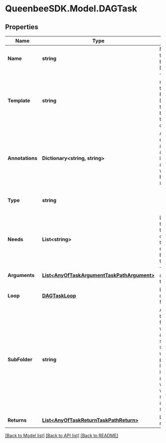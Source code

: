 
# QueenbeeSDK.Model.DAGTask

## Properties

Name | Type | Description | Notes
------------ | ------------- | ------------- | -------------
**Name** | **string** | Name for this task. It must be unique in a DAG. | 
**Template** | **string** | Template name. A template is a Function or a DAG. This template must be available in the dependencies. | 
**Annotations** | **Dictionary&lt;string, string&gt;** | An optional dictionary to add annotations to inputs. These annotations will be used by the client side libraries. | [optional] 
**Type** | **string** |  | [optional] [readonly] [default to "DAGTask"]
**Needs** | **List&lt;string&gt;** | List of DAG tasks that this task depends on and needs to be executed before this task. | [optional] 
**Arguments** | [**List&lt;AnyOfTaskArgumentTaskPathArgument&gt;**](AnyOfTaskArgumentTaskPathArgument.md) | The input arguments for this task. | [optional] 
**Loop** | [**DAGTaskLoop**](DAGTaskLoop.md) | Loop configuration for this task. | [optional] 
**SubFolder** | **string** | A path relative to the current folder context where artifacts should be saved. This is useful when performing a loop or invoking another workflow and wanting to save results in a specific sub_folder. | [optional] 
**Returns** | [**List&lt;AnyOfTaskReturnTaskPathReturn&gt;**](AnyOfTaskReturnTaskPathReturn.md) | List of task returns. | [optional] 

[[Back to Model list]](../README.md#documentation-for-models)
[[Back to API list]](../README.md#documentation-for-api-endpoints)
[[Back to README]](../README.md)

